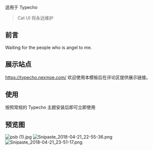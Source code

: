 适用于 Typecho

> Cat UI 将永远维护

## 前言
Waiting for the people who is angel to me.

## 展示站点
https://typecho.nexmoe.com/
欢迎使用本模板后在评论区提供展示链接。

## 使用
按照常规的 Typecho 主题安装后即可立即使用

## 预览图

![psb (1).jpg](https://i.loli.net/2018/04/22/5adb68b4800c3.jpg)
![Snipaste_2018-04-21_22-55-36.png](https://i.loli.net/2018/04/22/5adb68b70e5c9.png)
![Snipaste_2018-04-21_23-51-17.png](https://i.loli.net/2018/04/22/5adb68b72db00.png)
